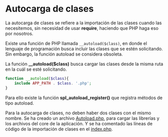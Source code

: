 # Autocarga de clases

La autocarga de clases se refiere a la importación de las clases cuando las necesitemos, sin necesidad de usar **require**, haciendo que PHP haga eso por nosotros.

Existe una función de PHP llamada `__autoload($class)`, en donde el lenguaje de programación busca incluir las clases que se estén solicitando. Sin embargo, la función autoload se considera obsoleta.

La función **\__autoload($class)** busca cargar las clases desde la misma ruta en la cuál se esté solicitando.
```php 
function __autoload($class){
	include APP_PATH . $class. '.php';
}
```

Para ello existe la función **spl_autoload_register()** que registra métodos de tipo autoload.

Para la autocarga de clases, no deben haber dos clases con el mismo nombre.
Se ha creado un archivo [Autoload.php](../application/Autoload.php), para cargar las librerías y los archivos del core de la aplicación. Y se ha comentado las líneas de código de la importación de clases en el [index.php](../index.php).


